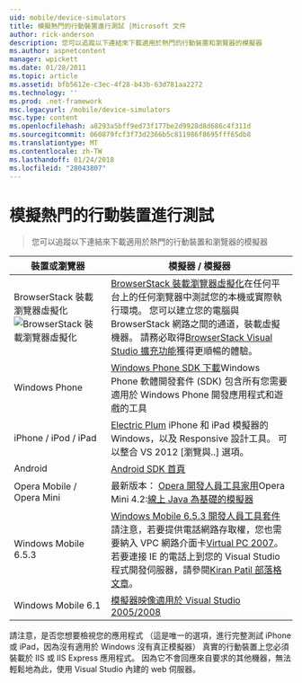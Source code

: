 ```yaml
---
uid: mobile/device-simulators
title: 模擬熱門的行動裝置進行測試 |Microsoft 文件
author: rick-anderson
description: 您可以追蹤以下連結來下載適用於熱門的行動裝置和瀏覽器的模擬器
ms.author: aspnetcontent
manager: wpickett
ms.date: 01/28/2011
ms.topic: article
ms.assetid: bfb5612e-c3ec-4f28-b43b-63d781aa2272
ms.technology: ''
ms.prod: .net-framework
msc.legacyurl: /mobile/device-simulators
msc.type: content
ms.openlocfilehash: a8293a5bff9ed73f177be2d9928d8d686c4f311d
ms.sourcegitcommit: 060879fcf3f73d2366b5c811986f8695fff65db8
ms.translationtype: MT
ms.contentlocale: zh-TW
ms.lasthandoff: 01/24/2018
ms.locfileid: "28043807"
---
```

<a name="simulate-popular-mobile-devices-for-testing"></a>模擬熱門的行動裝置進行測試
====================
> 您可以追蹤以下連結來下載適用於熱門的行動裝置和瀏覽器的模擬器


| 裝置或瀏覽器 | 模擬器 / 模擬器 |
| --- | --- |
| BrowserStack 裝載瀏覽器虛擬化 ![BrowserStack 裝載瀏覽器虛擬化](device-simulators/_static/image1.png) | [BrowserStack 裝載瀏覽器虛擬化](http://browserstack.com)在任何平台上的任何瀏覽器中測試您的本機或實際執行環境。 您可以建立您的電腦與 BrowserStack 網路之間的通道，裝載虛擬機器。 請務必取得[BrowserStack Visual Studio 擴充功能](https://visualstudiogallery.msdn.microsoft.com/2dfa32b1-3c47-439d-b1c5-9e28be18b81c)獲得更順暢的體驗。 |
| Windows Phone | [Windows Phone SDK 下載](https://dev.windowsphone.com/downloadsdk)Windows Phone 軟體開發套件 (SDK) 包含所有您需要適用於 Windows Phone 開發應用程式和遊戲的工具 |
| iPhone / iPod / iPad | [Electric Plum](http://www.electricplum.com/studio.aspx) iPhone 和 iPad 模擬器的 Windows，以及 Responsive 設計工具。 可以整合 VS 2012 [瀏覽與..] 選項。 |
| Android | [Android SDK 首頁](https://developer.android.com/sdk) |
| Opera Mobile / Opera Mini | 最新版本： [Opera 開發人員工具家用](http://www.opera.com/developer/tools/)Opera Mini 4.2:[線上 Java 為基礎的模擬器](http://www.opera.com/mobile/demo/?ver=4) |
| Windows Mobile 6.5.3 | [Windows Mobile 6.5.3 開發人員工具套件](https://www.microsoft.com/downloads/en/details.aspx?FamilyID=c0213f68-2e01-4e5c-a8b2-35e081dcf1ca&amp;displaylang=en)請注意，若要提供電話網路存取權，您也需要納入 VPC 網路介面卡[Virtual PC 2007](https://www.microsoft.com/downloads/en/details.aspx?FamilyID=04d26402-3199-48a3-afa2-2dc0b40a73b6&amp;DisplayLang=en)。 若要連接 IE 的電話上到您的 Visual Studio 程式開發伺服器，請參閱[Kiran Patil 部落格文章](http://kiranpatils.wordpress.com/2009/11/19/access-internetlocal-website-from-your-windows-mobile-device-emulators/)。 |
| Windows Mobile 6.1 | [模擬器映像適用於 Visual Studio 2005/2008](https://www.microsoft.com/downloads/en/details.aspx?FamilyID=3d6f581e-c093-4b15-ab0c-a2ce5bffdb47) |

請注意，是否您想要檢視您的應用程式 （這是唯一的選項，進行完整測試 iPhone 或 iPad，因為沒有適用於 Windows 沒有真正模擬器） 真實的行動裝置上您必須裝載於 IIS 或 IIS Express 應用程式。 因為它不會回應來自要求的其他機器，無法輕鬆地為此，使用 Visual Studio 內建的 web 伺服器。
